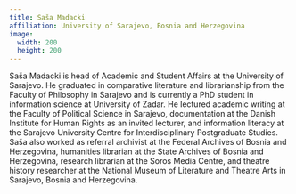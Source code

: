 ```yaml
---
title: Saša Madacki
affiliation: University of Sarajevo, Bosnia and Herzegovina
image:
  width: 200
  height: 200
---
```


Saša Madacki is head of Academic and Student Affairs at the University of Sarajevo. He graduated in comparative literature and librarianship from the Faculty of Philosophy in Sarajevo and is currently a PhD student in information science at University of Zadar. He lectured academic writing at the Faculty of Political Science in Sarajevo, documentation at the Danish Institute for Human Rights as an invited lecturer, and information literacy at the Sarajevo University Centre for Interdisciplinary Postgraduate Studies. Saša also worked as referral archivist at the Federal Archives of Bosnia and Herzegovina, humanities librarian at the State Archives of Bosnia and Herzegovina, research librarian at the Soros Media Centre, and theatre history researcher at the National Museum of Literature and Theatre Arts in Sarajevo, Bosnia and Herzegovina.
